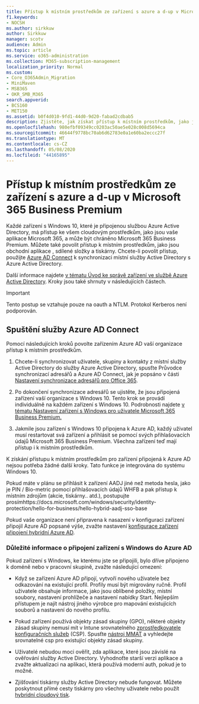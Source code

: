```yaml
---
title: Přístup k místním prostředkům ze zařízení s azure a d-up v Microsoftu 365 Business
f1.keywords:
- NOCSH
ms.author: sirkkuw
author: Sirkkuw
manager: scotv
audience: Admin
ms.topic: article
ms.service: o365-administration
ms.collection: M365-subscription-management
localization_priority: Normal
ms.custom:
- Core_O365Admin_Migration
- MiniMaven
- MSB365
- OKR_SMB_M365
search.appverid:
- BCS160
- MET150
ms.assetid: b0f4d010-9fd1-44d0-9d20-fabad2cdbab5
description: Zjistěte, jak získat přístup k místním prostředkům, jako jsou obchodní aplikace, sdílené složky a tiskárny z Azure Active Directory, které se připojilo k zařízení s Windows 10.
ms.openlocfilehash: 980efbf09349cc0203ac50ae5e028c008d5694ca
ms.sourcegitcommit: 46644f9778bc70ab6d62783e0a1e60ba2eccc27f
ms.translationtype: MT
ms.contentlocale: cs-CZ
ms.lasthandoff: 05/08/2020
ms.locfileid: "44165895"
---
```

# <a name="access-on-premises-resources-from-an-azure-ad-joined-device-in-microsoft-365-business-premium"></a>Přístup k místním prostředkům ze zařízení s azure a d-up v Microsoft 365 Business Premium

Každé zařízení s Windows 10, které je připojenou službou Azure Active Directory, má přístup ke všem cloudovým prostředkům, jako jsou vaše aplikace Microsoft 365, a může být chráněno Microsoft 365 Business Premium. Můžete také povolit přístup k místním prostředkům, jako jsou obchodní aplikace , sdílené složky a tiskárny. Chcete-li povolit přístup, použijte [Azure AD Connect](https://docs.microsoft.com/azure/active-directory/connect/active-directory-aadconnect) k synchronizaci místní služby Active Directory s Azure Active Directory. 

Další informace najdete [v tématu Úvod ke správě zařízení ve službě Azure Active Directory](https://docs.microsoft.com/azure/active-directory/device-management-introduction).
Kroky jsou také shrnuty v následujících částech.

> [!IMPORTANT]
> Tento postup se vztahuje pouze na oauth a NTLM. Protokol Kerberos není podporován.
 
## <a name="run-azure-ad-connect"></a>Spuštění služby Azure AD Connect

Pomocí následujících kroků povolte zařízením Azure AD vaší organizace přístup k místním prostředkům.
  
1. Chcete-li synchronizovat uživatele, skupiny a kontakty z místní služby Active Directory do služby Azure Active Directory, spusťte Průvodce synchronizací adresářů a Azure AD Connect, jak je popsáno v části [Nastavení synchronizace adresářů pro Office 365](https://docs.microsoft.com/office365/enterprise/set-up-directory-synchronization).
    
2. Po dokončení synchronizace adresářů se ujistěte, že jsou připojená zařízení vaší organizace s Windows 10. Tento krok se provádí individuálně na každém zařízení s Windows 10. Podrobnosti najdete [v tématu Nastavení zařízení s Windows pro uživatele Microsoft 365 Business Premium.](set-up-windows-devices.md) 
    
3. Jakmile jsou zařízení s Windows 10 připojena k Azure AD, každý uživatel musí restartovat svá zařízení a přihlásit se pomocí svých přihlašovacích údajů Microsoft 365 Business Premium. Všechna zařízení teď mají přístup i k místním prostředkům.
    
K získání přístupu k místním prostředkům pro zařízení připojená k Azure AD nejsou potřeba žádné další kroky. Tato funkce je integrována do systému Windows 10. 

Pokud máte v plánu se přihlásit k zařízení AADJ jiné než metoda hesla, jako je PIN / Bio-metric pomocí přihlašovacích údajů WHFB a pak přístup k místním zdrojům (akcie, tiskárny.. atd.), postupujte prosímhttps://docs.microsoft.com/windows/security/identity-protection/hello-for-business/hello-hybrid-aadj-sso-base
  
Pokud vaše organizace není připravena k nasazení v konfiguraci zařízení připojil Azure AD popsané výše, zvažte nastavení [konfigurace zařízení připojení hybridní Azure AD](manage-windows-devices.md).
  
### <a name="considerations-when-you-join-windows-devices-to-azure-ad"></a>Důležité informace o připojení zařízení s Windows do Azure AD

Pokud zařízení s Windows, ke kterému jste se připojili, bylo dříve připojeno k doméně nebo v pracovní skupině, zvažte následující omezení:
  
- Když se zařízení Azure AD připojí, vytvoří nového uživatele bez odkazování na existující profil. Profily musí být migrovány ručně. Profil uživatele obsahuje informace, jako jsou oblíbené položky, místní soubory, nastavení prohlížeče a nastavení nabídky Start. Nejlepším přístupem je najít nástroj jiného výrobce pro mapování existujících souborů a nastavení do nového profilu.

- Pokud zařízení používá objekty zásad skupiny (GPO), některé objekty zásad skupiny nemusí mít v Intune srovnatelného [zprostředkovatele konfiguračních služeb](https://docs.microsoft.com/windows/configuration/provisioning-packages/how-it-pros-can-use-configuration-service-providers) (CSP). Spusťte [nástroj MMAT](https://www.microsoft.com/download/details.aspx?id=45520) a vyhledejte srovnatelné csp pro existující objekty zásad skupiny.

- Uživatelé nebudou moci ověřit, zda aplikace, které jsou závislé na ověřování služby Active Directory. Vyhodnoťte starší verzi aplikace a zvažte aktualizaci na aplikaci, která používá moderní auth, pokud je to možné.

- Zjišťování tiskárny služby Active Directory nebude fungovat. Můžete poskytnout přímé cesty tiskárny pro všechny uživatele nebo použít [hybridní cloudový tisk](https://docs.microsoft.com/windows-server/administration/hybrid-cloud-print/hybrid-cloud-print-deploy).
